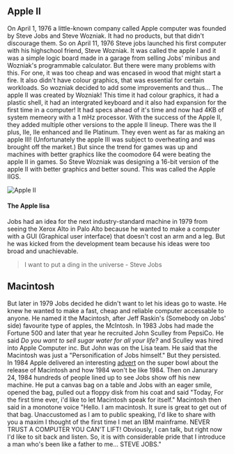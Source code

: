  ## Apple II
On April 1, 1976 a little-known company called Apple computer was founded by Steve Jobs and Steve Wozniak. It had no products, but that didn't discourage them. So on April 11, 1976 Steve jobs launched his first computer with his highschool friend, Steve Wozniak. It was called the apple I and it was a simple logic board made in a garage from selling Jobs' minibus and Wozniak's programmable calculator. But there were many problems with this. For one, it was too cheap and was encased in wood that might start a fire. It also didn't have colour graphics, that was essential for certain workloads. So wozniak decided to add some improvements and thus... The apple II was created by Wozniak! This time it had colour graphics, it had a plastic shell, it had an intergrated keyboard and it also had expansion for the first time in a computer! It had specs ahead of it's time and now had 4KB of system memeory with a 1 mHz processor. With the success of the Apple II, they added multiple other versions to the apple II lineup. There was the II plus, IIe, IIe enhanced and IIe Platinum. They even went as far as making an apple III! (Unfortunately the apple III was subject to overheating and was brought off the market.) But since the trend for games was up and machines with better graphics like the coomodore 64 were beating the apple II in games. So Steve Wozniak was designing a 16-bit version of the apple II with better graphics and better sound. This was called the Apple IIGS.

![Apple II](https://photos5.appleinsider.com/gallery/35247-93685-000-lead-Apple-II-xl.jpg)

#### The Apple lisa
Jobs had an idea for the next industry-standard machine in 1979 from seeing the Xerox Alto in Palo Alto because he wanted to make a computer with a GUI (Graphical user interface) that doesn't cost an arm and a leg. But he was kicked from the development team because his ideas were too broad and unachievable. 

 > I want to put a ding in the universe - Steve Jobs

## Macintosh
But later in 1979 Jobs decided he didn't want to let his ideas go to waste. He knew he wanted to make a fast, cheap and reliable computer accessable to anyone. He named it the Macintosh, after Jeff Raskin's (Somebody on Jobs' side) favourite type of apples, the McIntosh. In 1983 Jobs had made the Fortune 500 and later that year he recruited John Sculley from PepsiCo. He said *Do you want to sell sugar water for all your life?* and Sculley was hired into Apple Computer inc. But John was on the Lisa team. He said that the Macintosh was just a "Personification of Jobs himself." But they persisted. In 1984 Apple delivered an interesting [advert](https://www.youtube.com/watch?v=2zfqw8nhUwA) on the super bowl about the release of Macintosh and how 1984 won't be like 1984. Then on Janurary 24, 1984 hundreds of people lined up to see Jobs show off his new machine. He put a canvas bag on a table and Jobs with an eager smile, opened the bag, pulled out a floppy disk from his coat and said "Today, For the first time ever, i'd like to let Macintosh speak for itself." Macintosh then said in a monotone voice "Hello. I am macintosh. It sure is great to get out of that bag. Unaccustomed as I am to public speaking, I'd like to share with you a maxim I thought of the first time I met an IBM mainframe. NEVER TRUST A COMPUTER YOU CAN'T LIFT! Obviously, I can talk, but right now I'd like to sit back and listen. So, it is with considerable pride that I introduce a man who's been like a father to me... STEVE JOBS."
